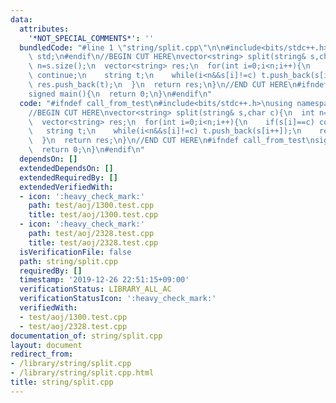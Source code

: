 ```yaml
---
data:
  attributes:
    '*NOT_SPECIAL_COMMENTS*': ''
  bundledCode: "#line 1 \"string/split.cpp\"\n\n#include<bits/stdc++.h>\nusing namespace\
    \ std;\n#endif\n//BEGIN CUT HERE\nvector<string> split(string& s,char c){\n  int\
    \ n=s.size();\n  vector<string> res;\n  for(int i=0;i<n;i++){\n    if(s[i]==c)\
    \ continue;\n    string t;\n    while(i<n&&s[i]!=c) t.push_back(s[i++]);\n   \
    \ res.push_back(t);\n  }\n  return res;\n}\n//END CUT HERE\n#ifndef call_from_test\n\
    signed main(){\n  return 0;\n}\n#endif\n"
  code: "#ifndef call_from_test\n#include<bits/stdc++.h>\nusing namespace std;\n#endif\n\
    //BEGIN CUT HERE\nvector<string> split(string& s,char c){\n  int n=s.size();\n\
    \  vector<string> res;\n  for(int i=0;i<n;i++){\n    if(s[i]==c) continue;\n \
    \   string t;\n    while(i<n&&s[i]!=c) t.push_back(s[i++]);\n    res.push_back(t);\n\
    \  }\n  return res;\n}\n//END CUT HERE\n#ifndef call_from_test\nsigned main(){\n\
    \  return 0;\n}\n#endif\n"
  dependsOn: []
  extendedDependsOn: []
  extendedRequiredBy: []
  extendedVerifiedWith:
  - icon: ':heavy_check_mark:'
    path: test/aoj/1300.test.cpp
    title: test/aoj/1300.test.cpp
  - icon: ':heavy_check_mark:'
    path: test/aoj/2328.test.cpp
    title: test/aoj/2328.test.cpp
  isVerificationFile: false
  path: string/split.cpp
  requiredBy: []
  timestamp: '2019-12-26 22:51:15+09:00'
  verificationStatus: LIBRARY_ALL_AC
  verificationStatusIcon: ':heavy_check_mark:'
  verifiedWith:
  - test/aoj/1300.test.cpp
  - test/aoj/2328.test.cpp
documentation_of: string/split.cpp
layout: document
redirect_from:
- /library/string/split.cpp
- /library/string/split.cpp.html
title: string/split.cpp
---
```

